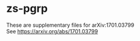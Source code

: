 # zs-pgrp
These are supplementary files for arXiv:1701.03799  
See https://arxiv.org/abs/1701.03799
